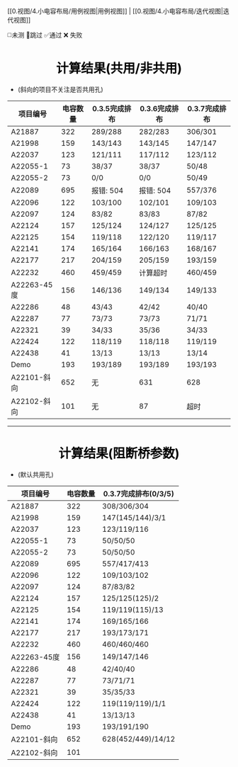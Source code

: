 [[0.视图/4.小电容布局/用例视图|用例视图]] | [[0.视图/4.小电容布局/迭代视图|迭代视图]]

 ◻️未测    🚫跳过     ✅通过    ❌ 失败

<h1 align = "center" style="color: #000000">计算结果(共用/非共用)</h1>

- (斜向的项目不关注是否共用孔)

| 项目编号 | 电容数量 | 0.3.5完成排布 | 0.3.6完成排布 | 0.3.7完成排布 |
| ---- | ---- | ---- | ---- | ---- |
| A21887 | 322 | 289/288 | 282/283 | 306/301 |
| A21998 | 159 | 143/143| 143/145 | 147/147 |
| A22037 | 123 | 121/111 | 117/112 | 123/112 |
| A22055-1 | 73 | 38/37 | 38/37 | 50/48 |
| A22055-2 | 73 | 0/0 | 0/0 | 50/49 |
| A22089 | 695 | 报错: 504 | 报错: 504 | 557/376 |
| A22096 | 122 | 103/100 | 102/101 | 109/103 |
| A22097 | 124 | 83/82 | 83/83 | 87/82 |
| A22124 | 157 | 125/124 | 124/127 | 125/125 |
| A22125 | 154 | 119/118 | 122/120 | 119/117 |
| A22141 | 174 | 165/164 | 166/163 | 168/167 |
| A22177 | 217 | 204/159 | 205/159 | 193/159 |
| A22232 | 460 | 459/459 | 计算超时 | 460/459 |
| A22263-45度 | 156 | 146/136 | 149/134 | 149/133 |
| A22286 | 48 | 43/43 | 42/42 | 40/40 |
| A22287 | 77 | 73/73 | 73/73 | 71/71 |
| A22321 | 39 | 34/33 | 35/36 | 34/33 |
| A22424 | 122 | 118/119 | 118/118 | 119/119 |
| A22438 | 41 | 13/13 | 13/13 | 13/14 |
| Demo | 193 | 193/189 | 193/189 | 193/193 |
| A22101-斜向 | 652 | 无 | 631 | 628 |
| A22102-斜向 | 101 | 无 | 87 | 超时 |
***

<h1 align = "center" style="color: #000000">计算结果(阻断桥参数)</h1>

- (默认共用孔)

| 项目编号 | 电容数量 | 0.3.7完成排布(0/3/5) |
| ---- | ---- | ---- |
| A21887 | 322 | 308/306/304 |
| A21998 | 159 | 147(145/144)/3/1 |
| A22037 | 123 | 123/119/116 |
| A22055-1 | 73 | 50/50/50 |
| A22055-2 | 73 | 50/50/50 |
| A22089 | 695 | 557/417/413 |
| A22096 | 122 | 109/103/102 |
| A22097 | 124 | 87/83/82 |
| A22124 | 157 | 125/125(125)/2 |
| A22125 | 154 | 119/119(115)/13 |
| A22141 | 174 | 169/165/166 |
| A22177 | 217 | 193/173/171 |
| A22232 | 460 | 460/460/460 |
| A22263-45度 | 156 | 149/147/146 |
| A22286 | 48 | 42/40/40 |
| A22287 | 77 | 73/71/71 |
| A22321 | 39 | 35/35/33 |
| A22424 | 122 | 119(119/119)/1/1 |
| A22438 | 41 | 13/13/13 |
| Demo | 193 | 193/191/190 |
| A22101-斜向 | 652 | 628(452/449)/14/12 |
| A22102-斜向 | 101 |
